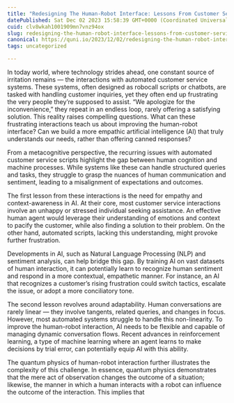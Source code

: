 ```yaml
---
title: "Redesigning The Human-Robot Interface: Lessons From Customer Service Automation"
datePublished: Sat Dec 02 2023 15:58:39 GMT+0000 (Coordinated Universal Time)
cuid: clv8wkah1001909mn7vnz94ox
slug: redesigning-the-human-robot-interface-lessons-from-customer-service-automation
canonical: https://quni.io/2023/12/02/redesigning-the-human-robot-interface-lessons-from-customer-service-automation/
tags: uncategorized

---
```


In today world, where technology strides ahead, one constant source of irritation remains — the interactions with automated customer service systems. These systems, often designed as robocall scripts or chatbots, are tasked with handling customer inquiries, yet they often end up frustrating the very people they’re supposed to assist. “We apologize for the inconvenience,” they repeat in an endless loop, rarely offering a satisfying solution. This reality raises compelling questions. What can these frustrating interactions teach us about improving the human-robot interface? Can we build a more empathic artificial intelligence (AI) that truly understands our needs, rather than offering canned responses?

From a metacognitive perspective, the recurring issues with automated customer service scripts highlight the gap between human cognition and machine processes. While systems like these can handle structured queries and tasks, they struggle to grasp the nuances of human communication and sentiment, leading to a misalignment of expectations and outcomes.

The first lesson from these interactions is the need for empathy and context-awareness in AI. At their core, most customer service interactions involve an unhappy or stressed individual seeking assistance. An effective human agent would leverage their understanding of emotions and context to pacify the customer, while also finding a solution to their problem. On the other hand, automated scripts, lacking this understanding, might provoke further frustration.

Developments in AI, such as Natural Language Processing (NLP) and sentiment analysis, can help bridge this gap. By training AI on vast datasets of human interaction, it can potentially learn to recognize human sentiment and respond in a more contextual, empathetic manner. For instance, an AI that recognizes a customer’s rising frustration could switch tactics, escalate the issue, or adopt a more conciliatory tone.

The second lesson revolves around adaptability. Human conversations are rarely linear — they involve tangents, related queries, and changes in focus. However, most automated systems struggle to handle this non-linearity. To improve the human-robot interaction, AI needs to be flexible and capable of managing dynamic conversation flows. Recent advances in reinforcement learning, a type of machine learning where an agent learns to make decisions by trial error, can potentially equip AI with this ability.

The quantum physics of human-robot interaction further illustrates the complexity of this challenge. In essence, quantum physics demonstrates that the mere act of observation changes the outcome of a situation; likewise, the manner in which a human interacts with a robot can influence the outcome of the interaction. This implies that